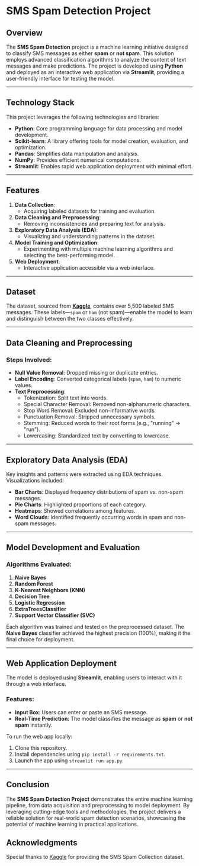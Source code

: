 # SMS Spam Detection Project  

## Overview  
The **SMS Spam Detection** project is a machine learning initiative designed to classify SMS messages as either **spam** or **not spam**. This solution employs advanced classification algorithms to analyze the content of text messages and make predictions. The project is developed using **Python** and deployed as an interactive web application via **Streamlit**, providing a user-friendly interface for testing the model.  

---

## Technology Stack  
This project leverages the following technologies and libraries:  
- **Python**: Core programming language for data processing and model development.  
- **Scikit-learn**: A library offering tools for model creation, evaluation, and optimization.  
- **Pandas**: Simplifies data manipulation and analysis.  
- **NumPy**: Provides efficient numerical computations.  
- **Streamlit**: Enables rapid web application deployment with minimal effort.  

---

## Features  
1. **Data Collection**:  
   - Acquiring labeled datasets for training and evaluation.  
2. **Data Cleaning and Preprocessing**:  
   - Removing inconsistencies and preparing text for analysis.  
3. **Exploratory Data Analysis (EDA)**:  
   - Visualizing and understanding patterns in the dataset.  
4. **Model Training and Optimization**:  
   - Experimenting with multiple machine learning algorithms and selecting the best-performing model.  
5. **Web Deployment**:  
   - Interactive application accessible via a web interface.  

---

## Dataset  
The dataset, sourced from **[Kaggle](https://www.kaggle.com/uciml/sms-spam-collection-dataset)**, contains over 5,500 labeled SMS messages. These labels—`spam` or `ham` (not spam)—enable the model to learn and distinguish between the two classes effectively.  

---

## Data Cleaning and Preprocessing  
### Steps Involved:  
- **Null Value Removal**: Dropped missing or duplicate entries.  
- **Label Encoding**: Converted categorical labels (`spam`, `ham`) to numeric values.  
- **Text Preprocessing**:  
  - Tokenization: Split text into words.  
  - Special Character Removal: Removed non-alphanumeric characters.  
  - Stop Word Removal: Excluded non-informative words.  
  - Punctuation Removal: Stripped unnecessary symbols.  
  - Stemming: Reduced words to their root forms (e.g., "running" → "run").  
  - Lowercasing: Standardized text by converting to lowercase.  

---

## Exploratory Data Analysis (EDA)  
Key insights and patterns were extracted using EDA techniques. Visualizations included:  
- **Bar Charts**: Displayed frequency distributions of spam vs. non-spam messages.  
- **Pie Charts**: Highlighted proportions of each category.  
- **Heatmaps**: Showed correlations among features.  
- **Word Clouds**: Identified frequently occurring words in spam and non-spam messages.  

---

## Model Development and Evaluation  
### Algorithms Evaluated:  
1. **Naive Bayes**  
2. **Random Forest**  
3. **K-Nearest Neighbors (KNN)**  
4. **Decision Tree**  
5. **Logistic Regression**  
6. **ExtraTreesClassifier**  
7. **Support Vector Classifier (SVC)**  

Each algorithm was trained and tested on the preprocessed dataset. The **Naive Bayes** classifier achieved the highest precision (100%), making it the final choice for deployment.  

---

## Web Application Deployment  
The model is deployed using **Streamlit**, enabling users to interact with it through a web interface.  
### Features:  
- **Input Box**: Users can enter or paste an SMS message.  
- **Real-Time Prediction**: The model classifies the message as **spam** or **not spam** instantly.  

To run the web app locally:  
1. Clone this repository.  
2. Install dependencies using `pip install -r requirements.txt`.  
3. Launch the app using `streamlit run app.py`.  

---

## Conclusion  
The **SMS Spam Detection Project** demonstrates the entire machine learning pipeline, from data acquisition and preprocessing to model deployment. By leveraging cutting-edge tools and methodologies, the project delivers a reliable solution for real-world spam detection scenarios, showcasing the potential of machine learning in practical applications.  
 
## Acknowledgments  
Special thanks to [Kaggle](https://www.kaggle.com) for providing the SMS Spam Collection dataset.  
